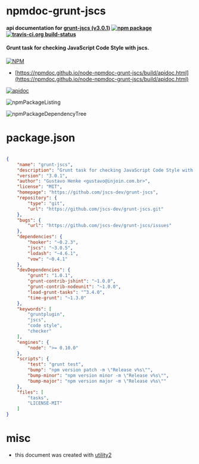 # npmdoc-grunt-jscs

#### api documentation for  [grunt-jscs (v3.0.1)](https://github.com/jscs-dev/grunt-jscs)  [![npm package](https://img.shields.io/npm/v/npmdoc-grunt-jscs.svg?style=flat-square)](https://www.npmjs.org/package/npmdoc-grunt-jscs) [![travis-ci.org build-status](https://api.travis-ci.org/npmdoc/node-npmdoc-grunt-jscs.svg)](https://travis-ci.org/npmdoc/node-npmdoc-grunt-jscs)

#### Grunt task for checking JavaScript Code Style with jscs.

[![NPM](https://nodei.co/npm/grunt-jscs.png?downloads=true&downloadRank=true&stars=true)](https://www.npmjs.com/package/grunt-jscs)

- [https://npmdoc.github.io/node-npmdoc-grunt-jscs/build/apidoc.html](https://npmdoc.github.io/node-npmdoc-grunt-jscs/build/apidoc.html)

[![apidoc](https://npmdoc.github.io/node-npmdoc-grunt-jscs/build/screenCapture.buildCi.browser.%252Ftmp%252Fbuild%252Fapidoc.html.png)](https://npmdoc.github.io/node-npmdoc-grunt-jscs/build/apidoc.html)

![npmPackageListing](https://npmdoc.github.io/node-npmdoc-grunt-jscs/build/screenCapture.npmPackageListing.svg)

![npmPackageDependencyTree](https://npmdoc.github.io/node-npmdoc-grunt-jscs/build/screenCapture.npmPackageDependencyTree.svg)



# package.json

```json

{
    "name": "grunt-jscs",
    "description": "Grunt task for checking JavaScript Code Style with jscs.",
    "version": "3.0.1",
    "author": "Gustavo Henke <gustavo@injoin.com.br>",
    "license": "MIT",
    "homepage": "https://github.com/jscs-dev/grunt-jscs",
    "repository": {
        "type": "git",
        "url": "https://github.com/jscs-dev/grunt-jscs.git"
    },
    "bugs": {
        "url": "https://github.com/jscs-dev/grunt-jscs/issues"
    },
    "dependencies": {
        "hooker": "~0.2.3",
        "jscs": "~3.0.5",
        "lodash": "~4.6.1",
        "vow": "~0.4.1"
    },
    "devDependencies": {
        "grunt": "1.0.1",
        "grunt-contrib-jshint": "~1.0.0",
        "grunt-contrib-nodeunit": "~1.0.0",
        "load-grunt-tasks": "^3.4.0",
        "time-grunt": "~1.3.0"
    },
    "keywords": [
        "gruntplugin",
        "jscs",
        "code style",
        "checker"
    ],
    "engines": {
        "node": ">= 0.10.0"
    },
    "scripts": {
        "test": "grunt test",
        "bump": "npm version patch -m \"Release v%s\"",
        "bump-minor": "npm version minor -m \"Release v%s\"",
        "bump-major": "npm version major -m \"Release v%s\""
    },
    "files": [
        "tasks",
        "LICENSE-MIT"
    ]
}
```



# misc
- this document was created with [utility2](https://github.com/kaizhu256/node-utility2)
